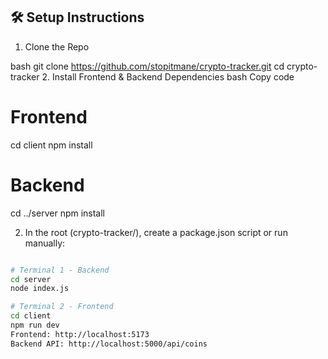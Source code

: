 ## 🛠️ Setup Instructions

1. Clone the Repo

bash
git clone https://github.com/stopitmane/crypto-tracker.git
cd crypto-tracker
2. Install Frontend & Backend Dependencies
bash
Copy code
# Frontend
cd client
npm install

# Backend
cd ../server
npm install


2. In the root (crypto-tracker/), create a package.json script or run manually:

```bash

# Terminal 1 - Backend
cd server
node index.js

# Terminal 2 - Frontend
cd client
npm run dev
Frontend: http://localhost:5173
Backend API: http://localhost:5000/api/coins

